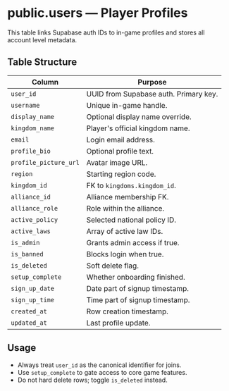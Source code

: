 # public.users — Player Profiles

This table links Supabase auth IDs to in-game profiles and stores all account level metadata.

## Table Structure

| Column | Purpose |
| --- | --- |
| `user_id` | UUID from Supabase auth. Primary key. |
| `username` | Unique in-game handle. |
| `display_name` | Optional display name override. |
| `kingdom_name` | Player's official kingdom name. |
| `email` | Login email address. |
| `profile_bio` | Optional profile text. |
| `profile_picture_url` | Avatar image URL. |
| `region` | Starting region code. |
| `kingdom_id` | FK to `kingdoms.kingdom_id`. |
| `alliance_id` | Alliance membership FK. |
| `alliance_role` | Role within the alliance. |
| `active_policy` | Selected national policy ID. |
| `active_laws` | Array of active law IDs. |
| `is_admin` | Grants admin access if true. |
| `is_banned` | Blocks login when true. |
| `is_deleted` | Soft delete flag. |
| `setup_complete` | Whether onboarding finished. |
| `sign_up_date` | Date part of signup timestamp. |
| `sign_up_time` | Time part of signup timestamp. |
| `created_at` | Row creation timestamp. |
| `updated_at` | Last profile update. |

## Usage
- Always treat `user_id` as the canonical identifier for joins.
- Use `setup_complete` to gate access to core game features.
- Do not hard delete rows; toggle `is_deleted` instead.
